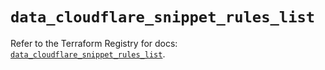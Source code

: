 # `data_cloudflare_snippet_rules_list`

Refer to the Terraform Registry for docs: [`data_cloudflare_snippet_rules_list`](https://registry.terraform.io/providers/cloudflare/cloudflare/5.1.0/docs/data-sources/snippet_rules_list).
